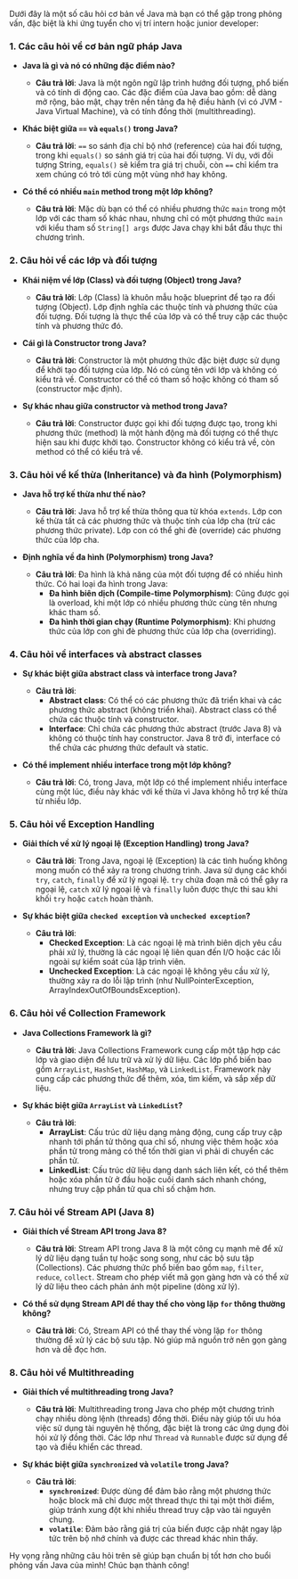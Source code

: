 Dưới đây là một số câu hỏi cơ bản về Java mà bạn có thể gặp trong phỏng vấn, đặc biệt là khi ứng tuyển cho vị trí intern hoặc junior developer:

### 1. **Các câu hỏi về cơ bản ngữ pháp Java**

- **Java là gì và nó có những đặc điểm nào?**
  - **Câu trả lời**: Java là một ngôn ngữ lập trình hướng đối tượng, phổ biến và có tính di động cao. Các đặc điểm của Java bao gồm: dễ dàng mở rộng, bảo mật, chạy trên nền tảng đa hệ điều hành (vì có JVM - Java Virtual Machine), và có tính đồng thời (multithreading).

- **Khác biệt giữa `==` và `equals()` trong Java?**
  - **Câu trả lời**: `==` so sánh địa chỉ bộ nhớ (reference) của hai đối tượng, trong khi `equals()` so sánh giá trị của hai đối tượng. Ví dụ, với đối tượng String, `equals()` sẽ kiểm tra giá trị chuỗi, còn `==` chỉ kiểm tra xem chúng có trỏ tới cùng một vùng nhớ hay không.

- **Có thể có nhiều `main` method trong một lớp không?**
  - **Câu trả lời**: Mặc dù bạn có thể có nhiều phương thức `main` trong một lớp với các tham số khác nhau, nhưng chỉ có một phương thức `main` với kiểu tham số `String[] args` được Java chạy khi bắt đầu thực thi chương trình.

### 2. **Câu hỏi về các lớp và đối tượng**

- **Khái niệm về lớp (Class) và đối tượng (Object) trong Java?**
  - **Câu trả lời**: Lớp (Class) là khuôn mẫu hoặc blueprint để tạo ra đối tượng (Object). Lớp định nghĩa các thuộc tính và phương thức của đối tượng. Đối tượng là thực thể của lớp và có thể truy cập các thuộc tính và phương thức đó.

- **Cái gì là Constructor trong Java?**
  - **Câu trả lời**: Constructor là một phương thức đặc biệt được sử dụng để khởi tạo đối tượng của lớp. Nó có cùng tên với lớp và không có kiểu trả về. Constructor có thể có tham số hoặc không có tham số (constructor mặc định).

- **Sự khác nhau giữa constructor và method trong Java?**
  - **Câu trả lời**: Constructor được gọi khi đối tượng được tạo, trong khi phương thức (method) là một hành động mà đối tượng có thể thực hiện sau khi được khởi tạo. Constructor không có kiểu trả về, còn method có thể có kiểu trả về.

### 3. **Câu hỏi về kế thừa (Inheritance) và đa hình (Polymorphism)**

- **Java hỗ trợ kế thừa như thế nào?**
  - **Câu trả lời**: Java hỗ trợ kế thừa thông qua từ khóa `extends`. Lớp con kế thừa tất cả các phương thức và thuộc tính của lớp cha (trừ các phương thức private). Lớp con có thể ghi đè (override) các phương thức của lớp cha.

- **Định nghĩa về đa hình (Polymorphism) trong Java?**
  - **Câu trả lời**: Đa hình là khả năng của một đối tượng để có nhiều hình thức. Có hai loại đa hình trong Java:
    - **Đa hình biên dịch (Compile-time Polymorphism)**: Cũng được gọi là overload, khi một lớp có nhiều phương thức cùng tên nhưng khác tham số.
    - **Đa hình thời gian chạy (Runtime Polymorphism)**: Khi phương thức của lớp con ghi đè phương thức của lớp cha (overriding).

### 4. **Câu hỏi về interfaces và abstract classes**

- **Sự khác biệt giữa abstract class và interface trong Java?**
  - **Câu trả lời**: 
    - **Abstract class**: Có thể có các phương thức đã triển khai và các phương thức abstract (không triển khai). Abstract class có thể chứa các thuộc tính và constructor.
    - **Interface**: Chỉ chứa các phương thức abstract (trước Java 8) và không có thuộc tính hay constructor. Java 8 trở đi, interface có thể chứa các phương thức default và static.

- **Có thể implement nhiều interface trong một lớp không?**
  - **Câu trả lời**: Có, trong Java, một lớp có thể implement nhiều interface cùng một lúc, điều này khác với kế thừa vì Java không hỗ trợ kế thừa từ nhiều lớp.

### 5. **Câu hỏi về Exception Handling**

- **Giải thích về xử lý ngoại lệ (Exception Handling) trong Java?**
  - **Câu trả lời**: Trong Java, ngoại lệ (Exception) là các tình huống không mong muốn có thể xảy ra trong chương trình. Java sử dụng các khối `try`, `catch`, `finally` để xử lý ngoại lệ. `try` chứa đoạn mã có thể gây ra ngoại lệ, `catch` xử lý ngoại lệ và `finally` luôn được thực thi sau khi khối `try` hoặc `catch` hoàn thành.

- **Sự khác biệt giữa `checked exception` và `unchecked exception`?**
  - **Câu trả lời**: 
    - **Checked Exception**: Là các ngoại lệ mà trình biên dịch yêu cầu phải xử lý, thường là các ngoại lệ liên quan đến I/O hoặc các lỗi ngoài sự kiểm soát của lập trình viên.
    - **Unchecked Exception**: Là các ngoại lệ không yêu cầu xử lý, thường xảy ra do lỗi lập trình (như NullPointerException, ArrayIndexOutOfBoundsException).

### 6. **Câu hỏi về Collection Framework**

- **Java Collections Framework là gì?**
  - **Câu trả lời**: Java Collections Framework cung cấp một tập hợp các lớp và giao diện để lưu trữ và xử lý dữ liệu. Các lớp phổ biến bao gồm `ArrayList`, `HashSet`, `HashMap`, và `LinkedList`. Framework này cung cấp các phương thức để thêm, xóa, tìm kiếm, và sắp xếp dữ liệu.

- **Sự khác biệt giữa `ArrayList` và `LinkedList`?**
  - **Câu trả lời**: 
    - **ArrayList**: Cấu trúc dữ liệu dạng mảng động, cung cấp truy cập nhanh tới phần tử thông qua chỉ số, nhưng việc thêm hoặc xóa phần tử trong mảng có thể tốn thời gian vì phải di chuyển các phần tử.
    - **LinkedList**: Cấu trúc dữ liệu dạng danh sách liên kết, có thể thêm hoặc xóa phần tử ở đầu hoặc cuối danh sách nhanh chóng, nhưng truy cập phần tử qua chỉ số chậm hơn.

### 7. **Câu hỏi về Stream API (Java 8)**

- **Giải thích về Stream API trong Java 8?**
  - **Câu trả lời**: Stream API trong Java 8 là một công cụ mạnh mẽ để xử lý dữ liệu dạng tuần tự hoặc song song, như các bộ sưu tập (Collections). Các phương thức phổ biến bao gồm `map`, `filter`, `reduce`, `collect`. Stream cho phép viết mã gọn gàng hơn và có thể xử lý dữ liệu theo cách phản ánh một pipeline (dòng xử lý).

- **Có thể sử dụng Stream API để thay thế cho vòng lặp `for` thông thường không?**
  - **Câu trả lời**: Có, Stream API có thể thay thế vòng lặp `for` thông thường để xử lý các bộ sưu tập. Nó giúp mã nguồn trở nên gọn gàng hơn và dễ đọc hơn.

### 8. **Câu hỏi về Multithreading**

- **Giải thích về multithreading trong Java?**
  - **Câu trả lời**: Multithreading trong Java cho phép một chương trình chạy nhiều dòng lệnh (threads) đồng thời. Điều này giúp tối ưu hóa việc sử dụng tài nguyên hệ thống, đặc biệt là trong các ứng dụng đòi hỏi xử lý đồng thời. Các lớp như `Thread` và `Runnable` được sử dụng để tạo và điều khiển các thread.

- **Sự khác biệt giữa `synchronized` và `volatile` trong Java?**
  - **Câu trả lời**:
    - **`synchronized`**: Được dùng để đảm bảo rằng một phương thức hoặc block mã chỉ được một thread thực thi tại một thời điểm, giúp tránh xung đột khi nhiều thread truy cập vào tài nguyên chung.
    - **`volatile`**: Đảm bảo rằng giá trị của biến được cập nhật ngay lập tức trên bộ nhớ chính và được các thread khác nhìn thấy.

Hy vọng rằng những câu hỏi trên sẽ giúp bạn chuẩn bị tốt hơn cho buổi phỏng vấn Java của mình! Chúc bạn thành công!
